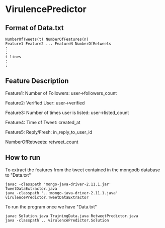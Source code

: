 VirulencePredictor
==================

Format of Data.txt
------------------
```
NumberOfTweets(t) NumberOfFeatures(n)
Feature1 Feature2 ... FeatureN NumberOfRetweets
:
:
t lines
:
:
```
Feature Description
-------------------
Feature1: Number of Followers: user->followers_count

Feature2: Verified User: user->verified

Feature3: Number of times user is listed: user->listed_count

Feature4: Time of Tweet: created_at

Feature5: Reply/Fresh: in_reply_to_user_id

NumberOfRetweets: retweet_count

How to run
----------
To extract the features from the tweet contained in the mongodb database to "Data.txt"
```
javac -classpath 'mongo-java-driver-2.11.1.jar' TweetDataExtractor.java
java -classpath '..:mongo-java-driver-2.11.1.java' virulencePredictor.TweetDataExtractor
```
To run the program once we have "Data.txt"
```
javac Solution.java TrainingData.java RetweetPredictor.java
java -classpath .. virulencePredictor.Solution
```
